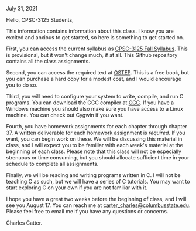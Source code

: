 July 31, 2021

Hello, CPSC-3125 Students,

This information contains information about this class. I know you are excited and anxious to get started, so here is something to get started on.

First, you can access the current syllabus as [CPSC-3125 Fall Syllabus](https://github.com/ccc31807/CPSC-3125/blob/master/cpsc3125syllabus2021Fall.pdf). This is provisional, but it won't change much, if at all. This Github repository contains all the class assignments.

Second, you can access the required text at [OSTEP](https://pages.cs.wisc.edu/~remzi/OSTEP/). This is a free book, but you can purchase a hard copy for a modest cost, and I would encourage you to do so.

Third, you will need to configure your system to write, compile, and run C programs. You can download the GCC compiler at [GCC](https://gcc.gnu.org/). If you have a Windows machine you should also make sure you have access to a Linux machine. You can check out Cygwin if you want.

Fourth, you have homework assignments for each chapter through chapter 37. A written deliverable for each homework assignment is *required*. If you want, you can begin work on these. We will be discussing this material in class, and I will expect you to be familiar with each week's material at the beginning of each class. Please note that this class will not be especially strenuous or time consuming, but you should allocate sufficient time in your schedule to complete all assignments.

Finally, we will be reading and writing programs written in C. I will not be teaching C as such, but we will have a series of C tutorials. You may want to start exploring C on your own if you are not familiar with it.

I hope you have a great two weeks before the beginning of class, and I will see you August 17. You can reach me at carter_charles@columbusstate.edu. Please feel free to email me if you have any questions or concerns.

Charles Catter.
